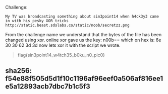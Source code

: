 Challenge:
```
My TV was broadcasting something about sin3point14 when h4ck3y3 came in with his pesky XOR tricks
http://static.beast.sdslabs.co/static/noob/secretzz.png
```
From the challenge name we understand that the bytes of the file has been changed using xor.
online xor gave us the key: n00b==
which on hex is: 6e 30 30 62 3d 3d
now lets xor it with the script we wrote.
>flag{sin3point14_w4tch35_b0ku_n0_pic0}
## sha256: f54e88f505d5d1f10c1196af96eef0a506af816ee1e5a12893acb7dbc7b1c5f3
